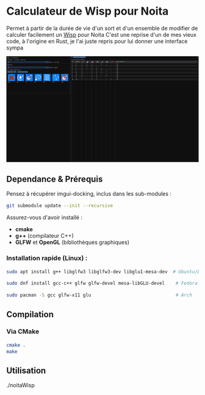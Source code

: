 # Calculateur de Wisp pour Noita

Permet à partir de la durée de vie d'un sort et d'un ensemble de modifier de calculer facilement un [Wisp](https://noita.wiki.gg/wiki/Guide:_Infinite_Lifetime_Spells) pour Noita
C'est une reprise d'un de mes vieux code, à l'origine en Rust, je l'ai juste repris pour lui donner une interface sympa

![Sample](images/example.png)

## Dependance & Prérequis

Pensez à récupérer imgui-docking, inclus dans les sub-modules :

```bash
git submodule update --init --recursive
```

Assurez-vous d'avoir installé :

- **cmake**
- **g++** (compilateur C++)
- **GLFW** et **OpenGL** (bibliothèques graphiques)

### Installation rapide (Linux) :

```bash
sudo apt install g++ libglfw3 libglfw3-dev libglu1-mesa-dev  # Ubuntu/Debian
```

```bash
sudo dnf install gcc-c++ glfw glfw-devel mesa-libGLU-devel    # Fedora
```

```bash
sudo pacman -S gcc glfw-x11 glu                               # Arch
```

## Compilation

### Via CMake

```bash
cmake .
make
```

## Utilisation

./noitaWisp
